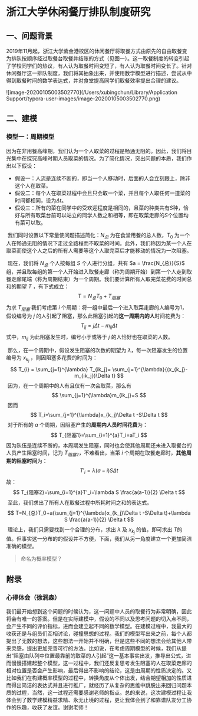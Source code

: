 # 浙江大学休闲餐厅排队制度研究

## 一、问题背景

​	2019年11月起，浙江大学紫金港校区的休闲餐厅将取餐方式由原先的自由取餐变为排队按顺序经过取餐台取餐并结账的方式（见图一）。这一取餐制度的转变引起了学校同学们的热议，有人认为取餐时间变短了，有人认为取餐时间变长了。针对休闲餐厅这一排队制度，我们将其抽象出来，并使用数学模型进行描述，尝试从中得到取餐时间的数学表达式，并对食堂提高同学们取餐效率提出合理的建议。

![image-20200105003502770](/Users/xubingchun/Library/Application Support/typora-user-images/image-20200105003502770.png)

## 二、建模

### 模型一：周期模型

​	因为在非用餐高峰期，我们认为一个人取菜的过程是畅通无阻的。因此，我们将目光集中在探究高峰时期人员取菜的情况。为了简化情况，突出问题的本质，我们作出以下假设：

- 假设一：人流是连续不断的，即当一个人移动时，后面的人会立刻跟上，除非这个人在取菜。
- 假设二：每个人在取菜过程中会且只会取一个菜，并且每个人取任何一道菜的时间都相同，设为$\Delta t$。
- 假设三：所有的菜在同学中的受欢迎程度是相同的，且菜的种类共有$S$种，恰好与所有取菜台前可以站立的同学人数之和相等，即在取菜走廊的$S$个位置均有菜可以取。

​	我们同时设置以下常量使问题描述简化：$N_{总}$ 为在食堂用餐的总人数，$T_{0}$ 为一个人在畅通无阻的情况下走过全路程而不取菜的时间。此外，我们称因为某一个人在取菜而使这个人之后的所有人需要等这个人取完菜后才能移动的情况为一次阻塞。

​	现在，我们将 $N_{总}$ 个人按每组 $S$ 个人进行分组，共有 $a = \frac{N_{总}}{S}$ 组，并且取每组的第一个人开始进入取餐走廊（称为周期开始）到第一个人走到取餐走廊尾端（称为周期结束）为一个周期。我们要计算所有人取完菜花费的时间总和的期望 $T$ ，有下式成立：
$$
T = N_{总}T_0+ T_{阻塞}
$$
​	为求 $T_{阻塞}$ 我们考虑第 $i$ 个周期：将一组中最后一个进入取菜走廊的人编号为1，假设编号为 $j$ 的人引起了阻塞，那么此阻塞引起的**这一周期内的人**时间花费为：
$$
T_{ij}=j\Delta t -m_{ij} \Delta t
$$
式中，$m_{ij}$ 为此阻塞发生时，编号小于或等于 $j$ 的人恰好也在取菜的人数。

​	那么，在一个周期中，假设发生阻塞的次数的期望为 $\lambda$，每一次阻塞发生的位置编号为 $x_{k_j}$ ，则因阻塞多花费的时间为：
$$
T_{i} = \sum_{j=1}^{\lambda} T_{ik_j}= \sum_{j=1}^{\lambda}{(x_{k_j}-m_{ik_j})\Delta t}
$$
​	因为，在一个周期中的人有且仅有一次会取菜，那么有
$$
\sum_{j=1}^{\lambda}m_{ik_j}=S
$$
​	因而
$$
T_i=\sum_{j=1}^{\lambda}x_{k_j}\Delta t -S\Delta t
$$
​	对于所有的 $a$ 个周期，因阻塞产生的**周期内人员时间花费**为：
$$
T_{阻塞1}=\sum_{i=1}^{a}T_i=aT_i
$$
​	因为队伍是连续不断的，本周期发生阻塞，同时也会使其他周期还未进入取餐台的人员产生阻塞时间，记为 $T_{阻塞2}$，不难看出，当第 $i$ 个周期在取餐走廊时，**其他周期的阻塞时间**为：
$$
T'_{i}=\lambda(a-i)S\Delta t
$$
故：
$$
T_{阻塞2}=\sum_{i=1}^{a}T'_i=\lambda S \frac{a(a-1)}{2} \Delta t
$$
​	至此，我们求出了所有人在取餐过程中所耗时间之和的表达式。
$$
T=N_{总}T_0+a(\sum_{j=1}^{\lambda}x_{k_j}\Delta t -S\Delta t)+\lambda S \frac{a(a-1)}{2} \Delta t
$$
​	理论上，我们只需要找到一个合理的分布，求出 $\lambda$ 及 $x_{k_j}$ 的值，即可求出 $T$的值。但事实这一分布的的假设并不方便，下面，我们从另一角度建立一个更加简洁准确的模型。

> 命名为概率模型？



## 附录

### 心得体会（徐润森）

​	我们最开始想到这个问题的时候认为，这一问题中人员的取餐行为非常明确，因此将会有唯一的答案。但是在实际建模中，假设的不同以及思考问题的切入点不同，会产生不同的评价指标，进而会建立起不同的数学模型。在建模过程中，我最大的收获还是与组员们互相讨论，碰撞思想的过程。我们的模型写出来之前，每个人都提出了无数的想法，这些想法一开始并不明确，但是这些不同的想法会给其他人带来灵感，提出更加完善可行的方法。比如说，在考虑周期模型的时候，我们从提出“阻塞由队列中位置最靠前的取菜的人引起”这一基本事实出发，推导出公式，进而慢慢搭建起整个模型，这一过程中，我们还反复思考发生阻塞的人在取菜走廊的相对位置是否会产生影响，最后得出不影响的结论，这是由周期的性质决定的。又比如我们在构建概率模型的过程中，转换角度从个体出发，结合期望相加的性质进而得出简洁的表达式并且进行推广，就经历了从复杂的思维中跳脱出来回归问题本质的过程，当然，这一过程还需要感谢老师的指点。总的来说，这次建模过程让我体会到了数学建模精益求精、永无止境的过程，更让我体会到了和靠谱队友分工协作的乐趣，收获了友谊。谢谢老师！

 




